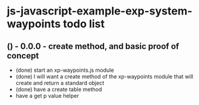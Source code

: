 # js-javascript-example-exp-system-waypoints todo list

## () - 0.0.0 - create method, and basic proof of concept
* (done) start an xp-waypoints.js module
* (done) I will want a create method of the xp-waypoints module that will create and return a standard object
* (done) have a create table method
* have a get p value helper